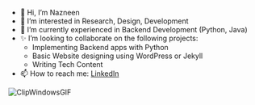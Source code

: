 - 👋 Hi, I’m Nazneen 
- 👀 I’m interested in Research, Design, Development 
- 🌱 I’m currently experienced in Backend Development (Python, Java)
- ✨ I’m looking to collaborate on the following projects:
  * Implementing Backend apps with Python
  * Basic Website designing using WordPress or Jekyll 
  * Writing Tech Content
- 📫 How to reach me: [LinkedIn](https://www.linkedin.com/in/nazneen-mulani-05004012a/)


![ClipWindowsGIF](https://user-images.githubusercontent.com/50543241/165708340-7401d8c4-0252-4caf-9791-41a780b51fde.gif) 

